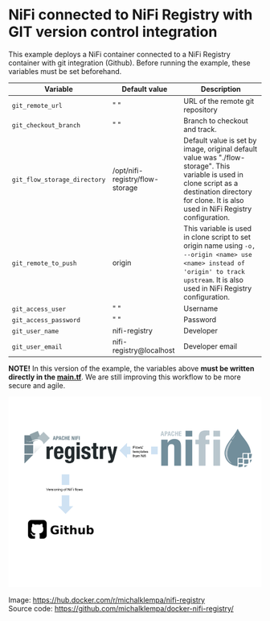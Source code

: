 # NiFi connected to NiFi Registry with GIT version control integration

This example deploys a NiFi container connected to a NiFi Registry container with git integration (Github).
Before running the example, these variables must be set beforehand.

| Variable   | Default value | Description |
| ------------- | ------------- | ------------- |
| `git_remote_url`  | " "  | URL of the remote git repository |
| `git_checkout_branch`  | " "  |Branch to checkout and track.|
| `git_flow_storage_directory`  | /opt/nifi-registry/flow-storage  | Default value is set by image, original default value was "./flow-storage". This variable is used in clone script as a destination directory for clone. It is also used in NiFi Registry configuration.|
| `git_remote_to_push`  | origin  |This variable is used in clone script to set origin name using `-o, --origin <name> use <name> instead of 'origin' to track upstream`. It is also used in NiFi Registry configuration.|
| `git_access_user`  | " "  |Username|
| `git_access_password`  | " "  |Password|
| `git_user_name`  | nifi-registry  |Developer|
| `git_user_email`  | nifi-registry@localhost  |Developer email|

__NOTE!__ In this version of the example, the variables above __must be written directly in the [main.tf](main.tf#L52-L59)__.
We are still improving this workflow to be more secure and agile.


![img](../resources/images/nifi_and_nifiregistry_git.png)

Image: https://hub.docker.com/r/michalklempa/nifi-registry <br />
Source code: https://github.com/michalklempa/docker-nifi-registry/



